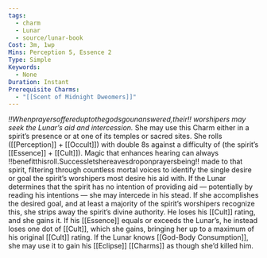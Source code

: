 ```yaml
---
tags:
  - charm
  - Lunar
  - source/lunar-book
Cost: 3m, 1wp
Mins: Perception 5, Essence 2
Type: Simple
Keywords:
  - None
Duration: Instant
Prerequisite Charms:
  - "[[Scent of Midnight Dweomers]]"
---
```

*!!Whenprayersoffereduptothegodsgounanswered,their!! worshipers may seek the Lunar’s aid and intercession.*
She may use this Charm either in a spirit’s presence or at one of its temples or sacred sites. She rolls ([[Perception]] + [[Occult]]) with double 8s against a difficulty of (the spirit’s [[Essence]] + [[Cult]]). Magic that enhances hearing can always !!benefitthisroll.Successletshereavesdroponprayersbeing!! made to that spirit, filtering through countless mortal voices to identify the single desire or goal the spirit’s worshipers most desire his aid with. If the Lunar determines that the spirit has no intention of providing aid — potentially by reading his intentions — she may intercede in his stead. If she accomplishes the desired goal, and at least a majority of the spirit’s worshipers recognize this, she strips away the spirit’s divine authority. He loses his [[Cult]] rating, and she gains it. If his [[Essence]] equals or exceeds the Lunar’s, he instead loses one dot of [[Cult]], which she gains, bringing her up to a maximum of his original [[Cult]] rating. If the Lunar knows [[God-Body Consumption]], she may use it to gain his [[Eclipse]] [[Charms]] as though she’d killed him.